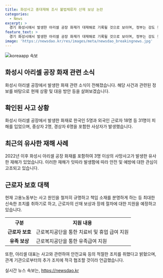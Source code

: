 ```yaml
---
title: 화성사고 중대재해 조사 불법체류자 산재 보상 논란
categories:
  - News
excerpt: >
  경기 화성시에서 발생한 아리셀 공장 화재가 대재해로 기록될 것으로 보이며, 정부는 강도 높은 조사와 근로자 보호 강화에 착수할 예정이다. 화재로 5명의 국내 근로자와 18명의 외국인 근로자가 숨지고 31명이 다쳤다. 이번 화재로 인해 중대재해처벌법 시행 이후 최악의 사고가 발생했으며, 고용부는 사고 발생 후 곧바로 대응에 나섰다. 상시 근로자가 50명인 해당 사업장은 중대재해처벌법이 확대 적용된 사업장에 해당되며 외국인 근로자도 근로자 보호 법의 적용 대상이다. 현재까지 근로자의 자료가 제출되지 않은 것으로 알려졌다.
feature_text: >
  경기 화성시에서 발생한 아리셀 공장 화재가 대재해로 기록될 것으로 보이며, 정부는 강도 높은 조사와 근로자 보호 강화에 착수할 예정이다. 화재로 5명의 국내 근로자와 18명의 외국인 근로자가 숨지고 31명이 다쳤다. 이번 화재로 인해 중대재해처벌법 시행 이후 최악의 사고가 발생했으며, 고용부는 사고 발생 후 곧바로 대응에 나섰다. 상시 근로자가 50명인 해당 사업장은 중대재해처벌법이 확대 적용된 사업장에 해당되며 외국인 근로자도 근로자 보호 법의 적용 대상이다. 현재까지 근로자의 자료가 제출되지 않은 것으로 알려졌다.
image: 'https://newsdao.kr/res/images/meta/newsdao_breakingnews.jpg'
---
```


<p><img src="https://newsdao.kr/res/images/meta/newsdao_breakingnews.jpg" alt="koreaapp 속보" /></p>

<h2 data-ke-size="size26">화성시 아리셀 공장 화재 관련 소식</h2>

<p data-ke-size="size16">화성시 아리셀 공장에서 발생한 화재 관련 소식이 전해졌습니다. 해당 사건과 관련된 정보를 바탕으로 현재 상황 및 대응 방안 등을 살펴보겠습니다.</p>

<h2 data-ke-size="size24">확인된 사고 상황</h2>

<p data-ke-size="size16">화성시 아리셀 공장에서 발생한 화재로 한국인 5명과 외국인 근로자 18명 등 31명이 피해를 입었으며, 중상자 2명, 경상자 6명을 포함한 사상자가 발생했습니다.</p>

<h2 data-ke-size="size24">최근의 유사한 재해 사례</h2>

<p data-ke-size="size16">2022년 이후 화성시 아리셀 공장 화재를 포함하여 3명 이상의 사망사고가 발생한 유사한 재해가 있었습니다. 이러한 재해가 잇따라 발생함에 따라 안전 및 예방에 대한 관심이 고조되고 있습니다.</p>

<h2 data-ke-size="size24">근로자 보호 대책</h2>

<p data-ke-size="size16">현재 고용노동부는 사고 원인을 철저히 규명하고 책임 소재를 분명하게 하는 등 최대한 신속한 조치를 취하기로 하고, 근로자의 산재 보상과 장례 절차에 대한 지원을 예정하고 있습니다.</p>

<table>
    <tr>
        <th>구분</th>
        <th>지원 내용</th>
    </tr>
    <tr>
        <td style="text-align: center; height: 17px;"><b>근로자 보호</b></td>
        <td>근로복지공단을 통한 치료비 및 휴업 급여 지원</td>
    </tr>
    <tr>
        <td style="text-align: center; height: 17px;"><b>유족 보상</b></td>
        <td>근로복지공단을 통한 유족급여 지원</td>
    </tr>
</table>

<p data-ke-size="size16">또한, 아리셀 대표는 사고와 관련하여 안전교육 등의 적절한 조치를 취했다고 밝혔으며, 관계 기관으로부터의 추가 조치에 적극 협조할 것이라 언급했습니다.</p>
실시간 뉴스 속보는, <a href="https://newsdao.kr" rel="dofollow">https://newsdao.kr</a>


